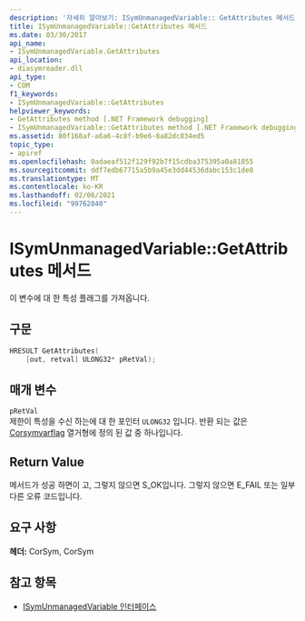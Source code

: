 ```yaml
---
description: '자세히 알아보기: ISymUnmanagedVariable:: GetAttributes 메서드'
title: ISymUnmanagedVariable::GetAttributes 메서드
ms.date: 03/30/2017
api_name:
- ISymUnmanagedVariable.GetAttributes
api_location:
- diasymreader.dll
api_type:
- COM
f1_keywords:
- ISymUnmanagedVariable::GetAttributes
helpviewer_keywords:
- GetAttributes method [.NET Framework debugging]
- ISymUnmanagedVariable::GetAttributes method [.NET Framework debugging]
ms.assetid: 80f168af-a6a6-4c8f-b9e6-8a82dc834ed5
topic_type:
- apiref
ms.openlocfilehash: 0adaeaf512f129f92b7f15cdba375395a0a81855
ms.sourcegitcommit: ddf7edb67715a5b9a45e3dd44536dabc153c1de0
ms.translationtype: MT
ms.contentlocale: ko-KR
ms.lasthandoff: 02/06/2021
ms.locfileid: "99762840"
---
```

# <a name="isymunmanagedvariablegetattributes-method"></a>ISymUnmanagedVariable::GetAttributes 메서드

이 변수에 대 한 특성 플래그를 가져옵니다.  
  
## <a name="syntax"></a>구문  
  
```cpp  
HRESULT GetAttributes(  
    [out, retval] ULONG32* pRetVal);  
```  
  
## <a name="parameters"></a>매개 변수  

 `pRetVal`  
 제한이 특성을 수신 하는에 대 한 포인터 `ULONG32` 입니다. 반환 되는 값은 [Corsymvarflag](corsymvarflag-enumeration.md) 열거형에 정의 된 값 중 하나입니다.  
  
## <a name="return-value"></a>Return Value  

 메서드가 성공 하면이 고, 그렇지 않으면 S_OK입니다. 그렇지 않으면 E_FAIL 또는 일부 다른 오류 코드입니다.  
  
## <a name="requirements"></a>요구 사항  

 **헤더:** CorSym, CorSym  
  
## <a name="see-also"></a>참고 항목

- [ISymUnmanagedVariable 인터페이스](isymunmanagedvariable-interface.md)
